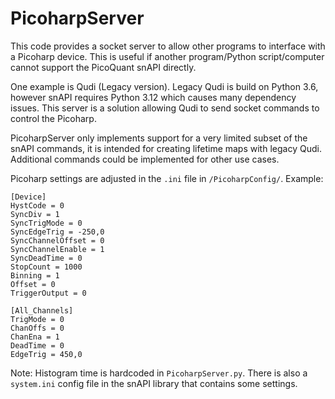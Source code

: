 # PicoharpServer

This code provides a socket server to allow other programs to interface with a Picoharp device. This is useful if 
another program/Python script/computer cannot support the PicoQuant snAPI directly. 

One example is Qudi (Legacy version). Legacy Qudi is build on Python 3.6, however snAPI requires Python 3.12 which 
causes many dependency issues. This server is a solution allowing Qudi to send socket commands to control the Picoharp.

PicoharpServer only implements support for a very limited subset of the snAPI commands, it is intended for creating 
lifetime maps with legacy Qudi. Additional commands could be implemented for other use cases.

Picoharp settings are adjusted in the `.ini` file in `/PicoharpConfig/`. Example:
```
[Device]
HystCode = 0
SyncDiv = 1
SyncTrigMode = 0
SyncEdgeTrig = -250,0
SyncChannelOffset = 0
SyncChannelEnable = 1
SyncDeadTime = 0
StopCount = 1000
Binning = 1
Offset = 0
TriggerOutput = 0

[All_Channels]
TrigMode = 0
ChanOffs = 0
ChanEna = 1
DeadTime = 0
EdgeTrig = 450,0
```

Note: Histogram time is hardcoded in `PicoharpServer.py`. There is also a `system.ini` config file in the snAPI library that contains some settings.
